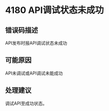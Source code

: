 # 4180 API调试状态未成功<a name="dgc_01_304"></a>

## 错误码描述<a name="zh-cn_topic_0000001114158978_se842c39d44ee45e587ca36bb50cf37c7"></a>

API发布时报API调试状态未成功

## 可能原因<a name="zh-cn_topic_0000001114158978_s658a289c6be04e6d8c6bee691c1aaa2e"></a>

API未调试或API调试未能成功

## 处理建议<a name="zh-cn_topic_0000001114158978_section192884102474"></a>

调试API至成功状态。

